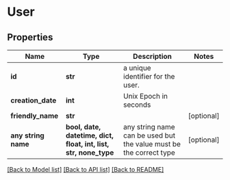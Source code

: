 # User


## Properties
Name | Type | Description | Notes
------------ | ------------- | ------------- | -------------
**id** | **str** | a unique identifier for the user. | 
**creation_date** | **int** | Unix Epoch in seconds | 
**friendly_name** | **str** |  | [optional] 
**any string name** | **bool, date, datetime, dict, float, int, list, str, none_type** | any string name can be used but the value must be the correct type | [optional]

[[Back to Model list]](../README.md#documentation-for-models) [[Back to API list]](../README.md#documentation-for-api-endpoints) [[Back to README]](../README.md)


